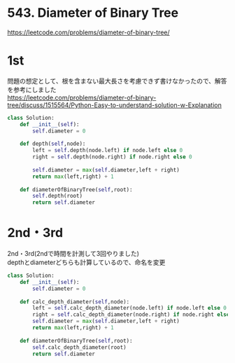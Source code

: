 # 543. Diameter of Binary Tree   
https://leetcode.com/problems/diameter-of-binary-tree/

# 1st
問題の想定として、根を含まない最大長さを考慮できず書けなかったので、解答を参考にしました   
https://leetcode.com/problems/diameter-of-binary-tree/discuss/1515564/Python-Easy-to-understand-solution-w-Explanation   

```python
class Solution:
    def __init__(self):
        self.diameter = 0
    
    def depth(self,node):
        left = self.depth(node.left) if node.left else 0
        right = self.depth(node.right) if node.right else 0
        
        self.diameter = max(self.diameter,left + right)
        return max(left,right) + 1
    
    def diameterOfBinaryTree(self,root):
        self.depth(root)
        return self.diameter
```

# 2nd・3rd   
2nd・3rd(2ndで時間を計測して3回やりました)   
depthとdiameterどちらも計算しているので、命名を変更   

```python
class Solution:
    def __init__(self):
        self.diameter = 0
    
    def calc_depth_diameter(self,node):
        left = self.calc_depth_diameter(node.left) if node.left else 0
        right = self.calc_depth_diameter(node.right) if node.right else 0
        self.diameter = max(self.diameter,left + right)
        return max(left,right) + 1
    
    def diameterOfBinaryTree(self,root):
        self.calc_depth_diameter(root)
        return self.diameter
```
